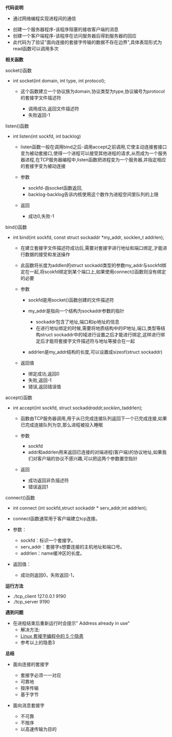 **代码说明**
 - 通过网络编程实现进程间的通信
  * 创建一个服务器程序-该程序阻塞的接收客户端的消息
* 创建一个客户端程序-该程序在访问服务器后得到服务器的回应
* 此代码为了验证"面向连接的套接字传输的数据不存在边界",具体表现形式为read函数可以调用多次

**相关函数**

socket()函数


  * int socket(int domain, int type, int protocol);

	* 这个函数建立一个协议族为domain,协议类型为type,协议编号为protocol的套接字文件描述符

		* 调用成功,返回文件描述符
		* 失败返回-1

listen()函数
 * int listen(int sockfd, int backlog)

	* listen函数一般在调用bind之后-调用accept之前调用,它使主动连接套接口变为被动套接口,使得一个进程可以接受其他进程的请求,从而成为一个服务器进程,在TCP服务器编程中,listen函数把进程变为一个服务器,并指定相应的套接字变为被动连接
	* 参数

		* sockfd-由socket函数返回,
		* backlog-backlog告诉内核使用这个数作为进程空间里队列的上限
	* 返回

		* 成功0,失败-1

bind()函数
 * int bind(int sockfd, const struct sockaddr *my_addr, socklen_t addrlen);

	* 在建立套接字文件描述符成功后,需要对套接字进行地址和端口绑定,才能进行数据的接受和发送操作
	* 此函数将长度为addlen的struct sockadd类型的参数my_addr与sockfd绑定在一起,将scokfd绑定到某个端口上,如果使用connect()函数则没有绑定的必要
	* 参数

		* sockfd是用socket()函数创建的文件描述符
		* my_addr是指向一个结构为sockaddr参数的指针

			* sockaddr包含了地址,端口和ip地址的信息
			* 在进行地址绑定的时候,需要将地质结构中的IP地址,端口,类型等结构struct sockaddr中的域进行设置之后才能进行绑定,这样进行绑定后才能将套接字文件描述符与地址等接合在一起
		* addrlen是my_addr结构的长度,可以设置成sizeof(struct sockaddr)
	* 返回值

		* 绑定成功,返回0
		* 失败,返回-1
		* 错误,返回错误值

accept()函数
 * int accept(int sockfd, struct sockaddr*addr,socklen_t*addrlen); 

	* 函数由TCP服务器调用,用于从已完成连接队列返回下一个已完成连接,如果已完成连接队列为空,那么进程被投入睡眠
	* 参数

		* sockfd
		* addr和addrlen用来返回已连接的对端进程(客户端)的协议地址,如果我们对客户端的协议不感兴趣,可以把这两个参数置空指针
	* 返回

		* 成功返回非负描述符
		* 错误返回1

connect()函数
 - int connect (int sockfd,struct sockaddr * serv_addr,int addrlen);
  * connect函数通常用于客户端建立tcp连接。
  * 参数：
  
  	* sockfd：标识一个套接字。
  	* serv_addr：套接字s想要连接的主机地址和端口号。
  	* addrlen：name缓冲区的长度。
* 返回值：
	* 成功则返回0，失败返回-1，

**运行方法**
 - ./tcp_client 127.0.0.1 9190
 - ./tcp_server 9190

**遇到问题**
 - 在进程结束后重新运行时会提示" Address already in use"
	 * 解决方法:
	 * [Linux 套接字编程中的 5 个隐患](https://www.ibm.com/developerworks/cn/linux/l-sockpit/)
	 * 参考以上的隐患3
   
  **总结**
   - 面向连接的套接字
     * 套接字必须一一对应
     * 可靠地
     * 按序传输
     * 基于字节


 - 面向消息套接字
 	* 不可靠
 	* 不按序
 	* 以高速传输为目的
     
